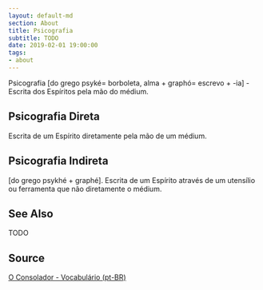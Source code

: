 ```yaml
---
layout: default-md
section: About
title: Psicografia
subtitle: TODO
date: 2019-02-01 19:00:00
tags:
- about
---
```


Psicografia [do grego psyké= borboleta, alma + graphó= escrevo + -ia] - Escrita dos Espíritos pela mão do médium.

## Psicografia Direta
Escrita de um Espírito diretamente pela mão de um médium. 

## Psicografia Indireta
[do grego psykhé + graphé]. Escrita de um Espírito através de um utensílio ou ferramenta que não diretamente o médium.

## See Also
TODO

## Source
[O Consolador - Vocabulário (pt-BR)](http://www.oconsolador.com.br/linkfixo/vocabulario/principal.html)
